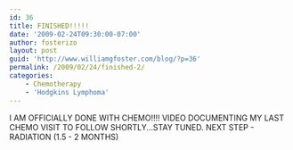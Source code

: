 ```yaml
---
id: 36
title: FINISHED!!!!!
date: '2009-02-24T09:30:00-07:00'
author: fosterizo
layout: post
guid: 'http://www.williamgfoster.com/blog/?p=36'
permalink: /2009/02/24/finished-2/
categories:
    - Chemotherapy
    - 'Hodgkins Lymphoma'
---
```


I AM OFFICIALLY DONE WITH CHEMO!!!!
VIDEO DOCUMENTING MY LAST CHEMO VISIT TO FOLLOW SHORTLY...STAY TUNED.
NEXT STEP - RADIATION (1.5 - 2 MONTHS)